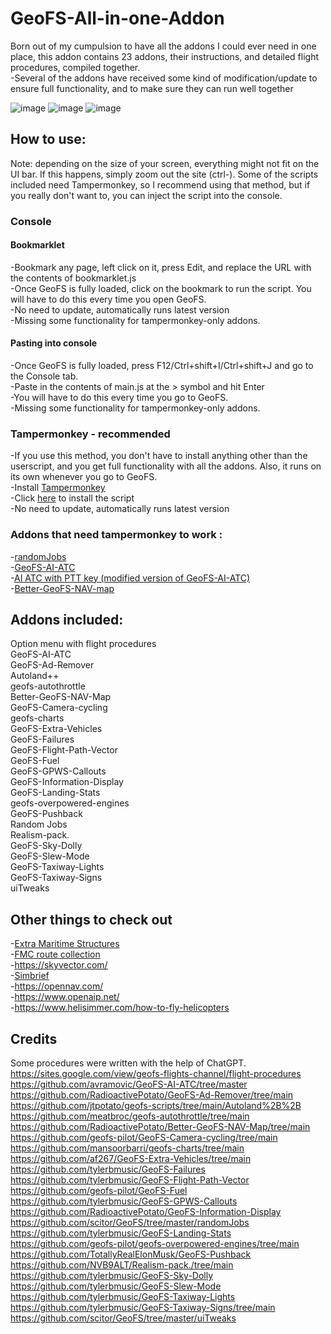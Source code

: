 # GeoFS-All-in-one-Addon
Born out of my cumpulsion to have all the addons I could ever need in one place, this addon contains 23 addons, their instructions, and detailed flight procedures, compiled together. <br/>
 -Several of the addons have received some kind of modification/update to ensure full functionality, and to make sure they can run well together <br/>
 
![image](https://github.com/user-attachments/assets/98bc312e-4aa1-4990-b7ab-90e8ab41db80)
![image](https://github.com/user-attachments/assets/1ffed9b0-0ba7-4a56-aa59-70d4bf040720)
![image](https://github.com/user-attachments/assets/9526f33f-a9ed-40cd-ba9a-2aa2738812a7)

## How to use: <br/>
Note: depending on the size of your screen, everything might not fit on the UI bar. If this happens, simply zoom out the site (ctrl-). Some of the scripts included need Tampermonkey, so I recommend using that method, but if you really don't want to, you can inject the script into the console. 
### Console
#### Bookmarklet
-Bookmark any page, left click on it, press Edit, and replace the URL with the contents of bookmarklet.js <br/>
-Once GeoFS is fully loaded, click on the bookmark to run the script. You will have to do this every time you open GeoFS. <br/>
-No need to update, automatically runs latest version <br/>
-Missing some functionality for tampermonkey-only addons. <br/>
#### Pasting into console
-Once GeoFS is fully loaded, press F12/Ctrl+shift+I/Ctrl+shift+J and go to the Console tab. <br/>
-Paste in the contents of main.js at the > symbol and hit Enter <br/>
-You will have to do this every time you go to GeoFS. <br/>
-Missing some functionality for tampermonkey-only addons. <br/>
### Tampermonkey - recommended
-If you use this method, you don't have to install anything other than the userscript, and you get full functionality with all the addons. Also, it runs on its own whenever you go to GeoFS. <br/>
-Install [Tampermonkey](https://www.tampermonkey.net/) <br/>
-Click [here](https://github.com/geofs-pilot/GeoFS-All-in-one-Addon/raw/main/GeoFS-All-in-one-Addon.user.js) to install the script <br/>
-No need to update, automatically runs latest version <br/>
### Addons that need tampermonkey to work :
-[randomJobs](https://github.com/scitor/GeoFS/raw/master/randomJobs/randomJobs.user.js) <br/>
-[GeoFS-AI-ATC](https://github.com/avramovic/geofs-ai-atc/raw/master/GeoFS-AI-ATC.user.js) <br/>
-[AI ATC with PTT key (modified version of GeoFS-AI-ATC)](https://github.com/geofs-pilot/AI-ATC-PTT-modification/raw/main/PTT_AI_ATC.user.js) <br/>
-[Better-GeoFS-NAV-map](https://github.com/RadioactivePotato/Better-GeoFS-NAV-Map/tree/main)
## Addons included:
Option menu with flight procedures <br/>
GeoFS-AI-ATC <br/>
GeoFS-Ad-Remover <br/>
Autoland++ <br/>
geofs-autothrottle <br/>
Better-GeoFS-NAV-Map <br/>
GeoFS-Camera-cycling <br/>
geofs-charts <br/>
GeoFS-Extra-Vehicles <br/>
GeoFS-Failures <br/>
GeoFS-Flight-Path-Vector <br/>
GeoFS-Fuel <br/>
GeoFS-GPWS-Callouts <br/>
GeoFS-Information-Display <br/>
GeoFS-Landing-Stats <br/>
geofs-overpowered-engines <br/>
GeoFS-Pushback <br/>
Random Jobs <br/>
Realism-pack. <br/>
GeoFS-Sky-Dolly <br/>
GeoFS-Slew-Mode <br/>
GeoFS-Taxiway-Lights <br/>
GeoFS-Taxiway-Signs <br/>
uiTweaks <br/>
## Other things to check out
-[Extra Maritime Structures](https://github.com/TotallyRealElonMusk/GeoFS-Extra-Maritime-Structures/blob/main/main.js) <br/>
-[FMC route collection](http://sites.google.com/view/gpg-2-0/home?authuser=0) <br/>
-https://skyvector.com/<br/>
-[Simbrief](https://dispatch.simbrief.com/home) <br/>
-https://opennav.com/ <br/>
-https://www.openaip.net/ <br/>
-https://www.helisimmer.com/how-to-fly-helicopters
## Credits
Some procedures were written with the help of ChatGPT. <br/>
https://sites.google.com/view/geofs-flights-channel/flight-procedures <br/>
https://github.com/avramovic/GeoFS-AI-ATC/tree/master <br/>
https://github.com/RadioactivePotato/GeoFS-Ad-Remover/tree/main <br/>
https://github.com/jtpotato/geofs-scripts/tree/main/Autoland%2B%2B <br/>
https://github.com/meatbroc/geofs-autothrottle/tree/main <br/>
https://github.com/RadioactivePotato/Better-GeoFS-NAV-Map/tree/main <br/>
https://github.com/geofs-pilot/GeoFS-Camera-cycling/tree/main <br/>
https://github.com/mansoorbarri/geofs-charts/tree/main
https://github.com/af267/GeoFS-Extra-Vehicles/tree/main <br/>
https://github.com/tylerbmusic/GeoFS-Failures <br/>
https://github.com/tylerbmusic/GeoFS-Flight-Path-Vector <br/>
https://github.com/geofs-pilot/GeoFS-Fuel <br/>
https://github.com/tylerbmusic/GeoFS-GPWS-Callouts <br/>
https://github.com/RadioactivePotato/GeoFS-Information-Display <br/>
https://github.com/scitor/GeoFS/tree/master/randomJobs <br/>
https://github.com/tylerbmusic/GeoFS-Landing-Stats <br/>
https://github.com/geofs-pilot/geofs-overpowered-engines/tree/main <br/>
https://github.com/TotallyRealElonMusk/GeoFS-Pushback <br/>
https://github.com/NVB9ALT/Realism-pack./tree/main <br/>
https://github.com/tylerbmusic/GeoFS-Sky-Dolly <br/>
https://github.com/tylerbmusic/GeoFS-Slew-Mode <br/>
https://github.com/tylerbmusic/GeoFS-Taxiway-Lights <br/>
https://github.com/tylerbmusic/GeoFS-Taxiway-Signs/tree/main <br/>
https://github.com/scitor/GeoFS/tree/master/uiTweaks <br/>
